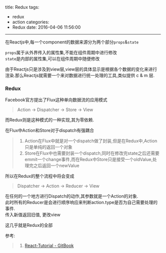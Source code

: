 title: Redux
tags:
  - redux
  - action
categories:
  - Redux
date: 2016-04-06 11:56:00
---
在Reactjs中,每一个component的数据来源分为两个部分`props`&`state`  

`props`属于从外界传入的属性集,不能在组件周期中进行修改  
`state`是内部的属性集,可以在组件周期中随便修改

由于Reactjs只是涉及到view层,view层的具体显示是根据各个数据的变化来进行渲染.那么Reactjs就需要一个来对数据进行统一处理的工具,类似提供 c & m 层.

### Redux

Facebook官方提出了Flux这种单向数据流的应用模式

> Action -> Dispatcher -> Store -> View

而Redux则是这种模式的一种实现,其为零依赖.


在Flux中Action和Store对于dispatch有强耦合

> 1. Action在Flux中就是对一个dispatch做了封装,但是在Redux中,Action只是单纯的返回一个对象
> 2. Store在Flux中也需要封装一个dispatch,同时在修改完state之后还需要emmit一个change事件,而在Redux中Store只是接受一个oldValue,处理完之后返回一个newValue

所以在Redux的整个流程中将会变成

> Dispatcher -> Action -> Reducer -> View

在任何的一个地方进行Dispatch的动作,其参数就是一个Action的对象.  
此时所有的Reducer是会进行顺序响应来判断action.type是否为自己需要处理的事件.  
传入新值返回旧值, 更改view

这几乎就是Redux的全部


参考:
> 1. [React-Tutorial -  GitBook](https://hulufei.gitbooks.io/react-tutorial/)